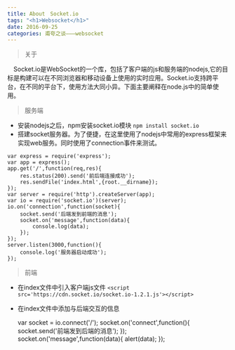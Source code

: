```yaml
---
title: About　Socket.io
tags: "<h1>Websocket</h1>"
date: 2016-09-25
categories: 甫夸之谈———websocket
---
```


> 关于


　Socket.io是WebSocket的一个库，包括了客户端的js和服务端的nodejs,它的目标是构建可以在不同浏览器和移动设备上使用的实时应用。Socket.io支持跨平台，在不同的平台下，使用方法大同小异。下面主要阐释在node.js中的简单使用。
> 服务端

* 安装nodejs之后，npm安装socket.io模块
	`npm install socket.io`
* 搭建socket服务器。为了便捷，在这里使用了nodejs中常用的express框架来实现web服务。同时使用了connection事件来测试。
<!---more--->


	var express = require('express');
	var app = express();
	app.get('/',function(req,res){
		res.status(200).send('前后端连接成功');
		res.sendFile('index.html',{root.__dirname});
	});
	var server = require('http').createServer(app);
	var io = require('socket.io')(server);
	io.on('connection',function(socket){
		socket.send('后端发到前端的消息');
		socket.on('message',function(data){
			console.log(data);
		});
	});
	server.listen(3000,function(){
		console.log('服务器启动成功');
	});
> 前端

* 在index文件中引入客户端js文件
	`<script src='https://cdn.socket.io/socket.io-1.2.1.js'></script>`
* 在index文件中添加与后端交互的信息


	var socket = io.connect('/');
	socket.on('connect',function(){
		socket.send('前端发到后端的消息');
	});
	socket.on('message',function(data){
		alert(data);
	});






	
	

    